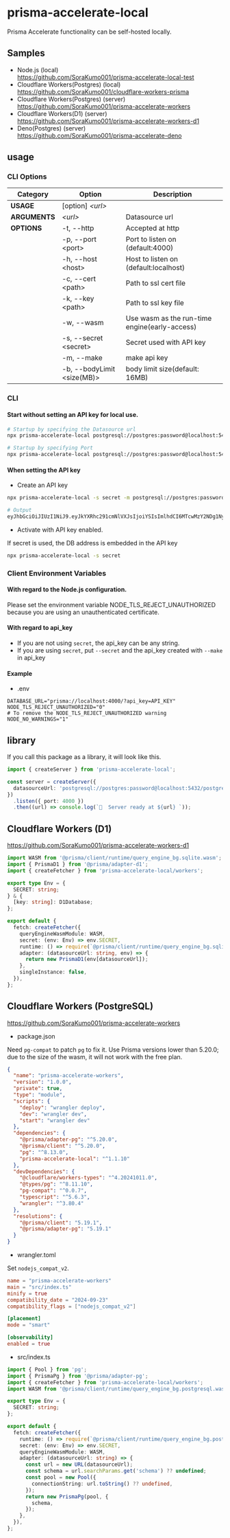 # prisma-accelerate-local

Prisma Accelerate functionality can be self-hosted locally.

## Samples

- Node.js (local)  
  https://github.com/SoraKumo001/prisma-accelerate-local-test
- Cloudflare Workers(Postgres) (local)  
  https://github.com/SoraKumo001/cloudflare-workers-prisma
- Cloudflare Workers(Postgres) (server)  
  https://github.com/SoraKumo001/prisma-accelerate-workers
- Cloudflare Workers(D1) (server)  
  https://github.com/SoraKumo001/prisma-accelerate-workers-d1
- Deno(Postgres) (server)  
  https://github.com/SoraKumo001/prisma-accelerate-deno

## usage

### CLI Options

| Category      | Option                      | Description                                   |
| ------------- | --------------------------- | --------------------------------------------- |
| **USAGE**     | [option] _\<url>_           |                                               |
| **ARGUMENTS** | _\<url>_                    | Datasource url                                |
| **OPTIONS**   | -t, --http                  | Accepted at http                              |
|               | -p, --port \<port>          | Port to listen on (default:4000)              |
|               | -h, --host \<host>          | Host to listen on (default:localhost)         |
|               | -c, --cert \<path>          | Path to ssl cert file                         |
|               | -k, --key \<path>           | Path to ssl key file                          |
|               | -w, --wasm                  | Use wasm as the run-time engine(early-access) |
|               | -s, --secret \<secret>      | Secret used with API key                      |
|               | -m, --make                  | make api key                                  |
|               | -b, --bodyLimit \<size(MB)> | body limit size(default: 16MB)                |

### CLI

#### Start without setting an API key for local use.

```sh
# Startup by specifying the Datasource url
npx prisma-accelerate-local postgresql://postgres:password@localhost:5432/postgres

# Startup by specifying Port
npx prisma-accelerate-local postgresql://postgres:password@localhost:5432/postgres -p 8000
```

#### When setting the API key

- Create an API key

```sh
npx prisma-accelerate-local -s secret -m postgresql://postgres:password@localhost:5432/postgres

# Output
eyJhbGciOiJIUzI1NiJ9.eyJkYXRhc291cmNlVXJsIjoiYSIsImlhdCI6MTcwMzY2NDg1NywiaXNzIjoicHJpc21hLWFjY2VsZXJhdGUifQ.4ruaA1RAT9cD3PACSEVIdUs3i2exKkMpNYGks3hyos4
```

- Activate with API key enabled.

If secret is used, the DB address is embedded in the API key

```sh
npx prisma-accelerate-local -s secret
```

### Client Environment Variables

#### With regard to the Node.js configuration.

Please set the environment variable NODE_TLS_REJECT_UNAUTHORIZED because you are using an unauthenticated certificate.

#### With regard to api_key

- If you are not using `secret`, the api_key can be any string.
- If you are using `secret`, put `--secret` and the api_key created with `--make` in api_key

#### Example

- .env

```env
DATABASE_URL="prisma://localhost:4000/?api_key=API_KEY"
NODE_TLS_REJECT_UNAUTHORIZED="0"
# To remove the NODE_TLS_REJECT_UNAUTHORIZED warning
NODE_NO_WARNINGS="1"
```

## library

If you call this package as a library, it will look like this.

```ts
import { createServer } from 'prisma-accelerate-local';

const server = createServer({
  datasourceUrl: 'postgresql://postgres:password@localhost:5432/postgres',
})
  .listen({ port: 4000 })
  .then((url) => console.log(`🚀  Server ready at ${url} `));
```

## Cloudflare Workers (D1)

https://github.com/SoraKumo001/prisma-accelerate-workers-d1

```ts
import WASM from '@prisma/client/runtime/query_engine_bg.sqlite.wasm';
import { PrismaD1 } from '@prisma/adapter-d1';
import { createFetcher } from 'prisma-accelerate-local/workers';

export type Env = {
  SECRET: string;
} & {
  [key: string]: D1Database;
};

export default {
  fetch: createFetcher({
    queryEngineWasmModule: WASM,
    secret: (env: Env) => env.SECRET,
    runtime: () => require(`@prisma/client/runtime/query_engine_bg.sqlite.js`),
    adapter: (datasourceUrl: string, env) => {
      return new PrismaD1(env[datasourceUrl]);
    },
    singleInstance: false,
  }),
};
```

## Cloudflare Workers (PostgreSQL)

https://github.com/SoraKumo001/prisma-accelerate-workers

- package.json

Need `pg-compat` to patch `pg` to fix it.
Use Prisma versions lower than 5.20.0; due to the size of the wasm, it will not work with the free plan.

```json
{
  "name": "prisma-accelerate-workers",
  "version": "1.0.0",
  "private": true,
  "type": "module",
  "scripts": {
    "deploy": "wrangler deploy",
    "dev": "wrangler dev",
    "start": "wrangler dev"
  },
  "dependencies": {
    "@prisma/adapter-pg": "^5.20.0",
    "@prisma/client": "^5.20.0",
    "pg": "^8.13.0",
    "prisma-accelerate-local": "^1.1.10"
  },
  "devDependencies": {
    "@cloudflare/workers-types": "^4.20241011.0",
    "@types/pg": "^8.11.10",
    "pg-compat": "^0.0.7",
    "typescript": "^5.6.3",
    "wrangler": "^3.80.4"
  },
  "resolutions": {
    "@prisma/client": "5.19.1",
    "@prisma/adapter-pg": "5.19.1"
  }
}
```

- wrangler.toml

Set `nodejs_compat_v2`.

```toml
name = "prisma-accelerate-workers"
main = "src/index.ts"
minify = true
compatibility_date = "2024-09-23"
compatibility_flags = ["nodejs_compat_v2"]

[placement]
mode = "smart"

[observability]
enabled = true
```

- src/index.ts

```ts
import { Pool } from 'pg';
import { PrismaPg } from '@prisma/adapter-pg';
import { createFetcher } from 'prisma-accelerate-local/workers';
import WASM from '@prisma/client/runtime/query_engine_bg.postgresql.wasm';

export type Env = {
  SECRET: string;
};

export default {
  fetch: createFetcher({
    runtime: () => require(`@prisma/client/runtime/query_engine_bg.postgresql.js`),
    secret: (env: Env) => env.SECRET,
    queryEngineWasmModule: WASM,
    adapter: (datasourceUrl: string) => {
      const url = new URL(datasourceUrl);
      const schema = url.searchParams.get('schema') ?? undefined;
      const pool = new Pool({
        connectionString: url.toString() ?? undefined,
      });
      return new PrismaPg(pool, {
        schema,
      });
    },
  }),
};
```
